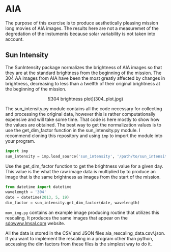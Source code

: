 # AIA

The purpose of this exercise is to produce aesthetically pleasing mission long movies of AIA images. The results here are not a measuremet of the degredation of the instuments because solar variability is not taken into account.

## Sun Intensity

The SunIntensity package normalizes the brightness of AIA images so that they are at the standard brightness from the beginning of the mission. The 304 AA images from AIA have been the most greatly affected by changes in brightness, decreasing to less than a twelfth of their original brightness at the beginning of the mission.

<center>
![304 brightness plot](304_plot.jpg)
</center>

The sun_intensity.py module contains all the code necessary for collecting and processing the original data, however this is rather computationally expensive and will take some time. That code is here mostly to show how the values are obtained. The best way to get the normalization values is to use the get_dim_factor function in the sun_intensity.py module. I recommend cloning this repository and using `imp` to import the module into your program.

```python
import imp
sun_intensity = imp.load_source('sun_intensity', '/path/to/sun_intensity.py')
```

Use the get_dim_factor function to get the brightness value for a given day. This value is the what the raw image data is multiplied by to produce an image that is the same brightness as images from the start of the mission.

```python
from datetime import datetime
wavelength = '304'
date = datetime(2013, 5, 19)
dim_factor = sun_intensity.get_dim_factor(date, wavelength)
```

`mov_img.py` contains an example image producing routine that utilizes this rescaling. It produces the same images that appear on the [sdowww.lmsal.com](http://sdowww.lmsal.com) website.

All the data is stored in the CSV and JSON files aia_rescaling_data.csv/.json. If you want to implement the rescaling in a program other than python, accessing the dim factors from these files is the simplest way to do it.
